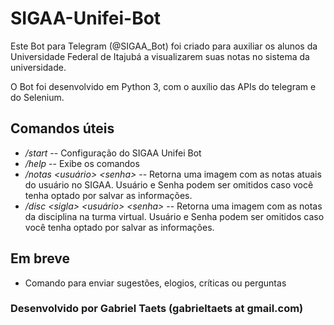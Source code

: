 # SIGAA-Unifei-Bot

Este Bot para Telegram (@SIGAA_Bot) foi criado para auxiliar os alunos da Universidade Federal de Itajubá a visualizarem suas notas no sistema da universidade.

O Bot foi desenvolvido em Python 3, com o auxílio das APIs do telegram e do Selenium.

## Comandos úteis

* */start* --  Configuração do SIGAA Unifei Bot
* */help* -- Exibe os comandos
* */notas \<usuário\> \<senha\>* -- Retorna uma imagem com as notas atuais do usuário no SIGAA. Usuário e Senha podem ser omitidos caso você tenha optado por salvar as informações.
* */disc \<sigla\> \<usuário\> \<senha\>* -- Retorna uma imagem com as notas da disciplina na turma virtual. Usuário e Senha podem ser omitidos caso você tenha optado por salvar as informações.
  
## Em breve

* Comando para enviar sugestões, elogios, críticas ou perguntas


### Desenvolvido por Gabriel Taets (gabrieltaets at gmail.com)
